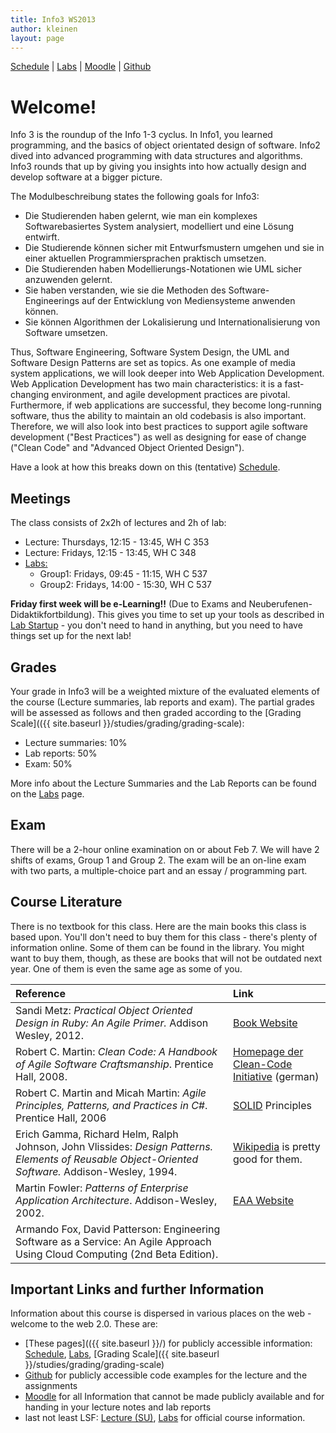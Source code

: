 ```yaml
---
title: Info3 WS2013
author: kleinen
layout: page
---
```


[Schedule](schedule) | [Labs](labs) | [Moodle](https://moodle.htw-berlin.de/course/view.php?id=1461) | [Github](https://github.com/htw-imi-info3)

# Welcome!

Info 3 is the roundup of the Info 1-3 cyclus. In Info1, you learned programming, and the basics of object orientated design of software. Info2 dived into advanced programming with data structures and algorithms. Info3 rounds that up by giving you insights into how actually design and develop software at a bigger picture.

The Modulbeschreibung states the following goals for Info3:

*  Die Studierenden haben gelernt, wie man ein komplexes Softwarebasiertes
   System analysiert, modelliert und eine L&ouml;sung entwirft.
*  Die Studierende k&ouml;nnen sicher mit Entwurfsmustern umgehen und sie in einer
   aktuellen Programmiersprachen praktisch umsetzen.
*  Die Studierenden haben Modellierungs-Notationen wie UML sicher anzuwenden
   gelernt.
*  Sie haben verstanden, wie sie die Methoden des Software- Engineerings auf der
   Entwicklung von Mediensysteme anwenden k&ouml;nnen.
*  Sie k&ouml;nnen Algorithmen der Lokalisierung und Internationalisierung von
   Software umsetzen.

Thus, Software Engineering, Software System Design, the UML and Software Design Patterns are set as topics.
As one example of media system applications, we will look deeper into Web Application Development. Web Application Development has two main characteristics: it is a fast-changing environment, and agile development practices are pivotal. Furthermore, if web applications are successful, they become long-running software, thus the ability to maintain an old codebasis is also important. Therefore, we will also look into best practices to support agile software development ("Best Practices") as well as designing for ease of change ("Clean Code" and "Advanced Object Oriented Design").

Have a look at how this breaks down on this (tentative) [Schedule](schedule).

## Meetings

The class consists of 2x2h of lectures and 2h of lab:

* Lecture: Thursdays, 12:15 - 13:45, WH C 353
* Lecture: Fridays, 12:15 - 13:45, WH C 348
* [Labs:](labs)
  * Group1: Fridays, 09:45 - 11:15, WH C 537
  * Group2: Fridays, 14:00 - 15:30, WH C 537

**Friday first week will be e-Learning!!** (Due to Exams and Neuberufenen-Didaktikfortbildung). This gives you time to set up your tools as described in [Lab Startup](labs/lab-00) - you don't need to hand in anything, but you need to have things set up for the next lab!

## Grades

Your grade in Info3 will be a weighted mixture of the evaluated elements of the course (Lecture summaries, lab reports and exam). The partial grades will be assessed as follows and then graded according to the [Grading Scale](({{ site.baseurl }}/studies/grading/grading-scale):

* Lecture summaries: 10%
* Lab reports: 50%
* Exam: 50%

More info about the Lecture Summaries and the Lab Reports can be found on the [Labs](labs) page.

## Exam

There will be a 2-hour online examination on or about Feb 7. We will have 2 shifts of exams, Group 1 and Group 2.  The exam will be an on-line exam with two parts, a multiple-choice part and an essay / programming part.

## Course Literature

There is no textbook for this class. Here are the main books this class is based upon. You'll don't need to buy them for this class - there's plenty of information online. Some of them can be found in the library. You might want to buy them, though, as these are books that will not be outdated next year. One of them is even the same age as some of you.

| Reference                                                                                                                                         | Link                                                                                       |
|:--------------------------------------------------------------------------------------------------------------------------------------------------|:-------------------------------------------------------------------------------------------|
| Sandi Metz: _Practical Object Oriented Design in Ruby: An Agile Primer._ Addison Wesley, 2012.                                                    | [Book Website](http://www.poodr.com/)                                                      |
| Robert C. Martin: _Clean Code: A Handbook of Agile Software Craftsmanship_. Prentice Hall, 2008.                                                  | [Homepage der Clean-Code Initiative](http://www.clean-code-developer.de/) (german)         |
| Robert C. Martin and Micah Martin: _Agile Principles, Patterns, and Practices in C#_. Prentice Hall, 2006                                         | [SOLID](http://butunclebob.com/ArticleS.UncleBob.PrinciplesOfOod) Principles               |
| Erich Gamma, Richard Helm, Ralph Johnson, John Vlissides: _Design Patterns. Elements of Reusable Object-Oriented Software._ Addison-Wesley, 1994. | [Wikipedia](http://en.wikipedia.org/wiki/Software_design_pattern) is pretty good for them. |
| Martin Fowler: _Patterns of Enterprise Application Architecture_. Addison-Wesley, 2002.                                                           | [EAA Website](http://martinfowler.com/eaaCatalog/)                                         |
| Armando Fox, David Patterson: Engineering Software as a Service: An Agile Approach Using Cloud Computing (2nd Beta Edition).                      |                                                                                            |


## Important Links and further Information

Information about this course is dispersed in various places on the web - welcome to the web 2.0. These are:

* [These pages](({{ site.baseurl }}/) for publicly accessible information: [Schedule](schedule), [Labs](labs), [Grading Scale]({{ site.baseurl }}/studies/grading/grading-scale)
* [Github](https://github.com/htw-imi-info3) for publicly accessible code examples for the lecture and the assignments
* [Moodle](https://moodle.htw-berlin.de/course/view.php?id=1461) for all Information that cannot be made publicly available and for handing in your lecture notes and lab reports
*  last not least LSF: [Lecture (SU)](https://lsf.htw-berlin.de/qisserver/rds?state=wsearchv&search=2&veranstaltung.veranstid=86086),  [Labs](https://lsf.htw-berlin.de/qisserver/rds?state=wsearchv&search=2&veranstaltung.veranstid=86087) for official course information.
